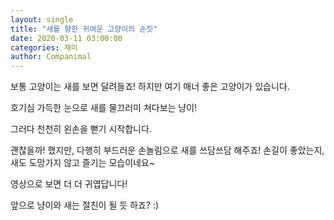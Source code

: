 ```yaml
---
layout: single
title: "새를 향한 귀여운 고양이의 손짓"
date: 2020-03-11 03:00:00
categories: 재미
author: Companimal
---
```


보통 고양이는 새를 보면 달려들죠! 하지만 여기 매너 좋은 고양이가 있습니다.

호기심 가득한 눈으로 새를 물끄러미 쳐다보는 냥이!

그러다 천천히 왼손을 뻗기 시작합니다.

괜찮을까! 했지만, 다행히 부드러운 손놀림으로 새를 쓰담쓰담 해주죠! 손길이 좋았는지, 새도 도망가지 않고 즐기는 모습이네요~

영상으로 보면 더 더 귀엽답니다!

앞으로 냥이와 새는 절친이 될 듯 하죠? :)
